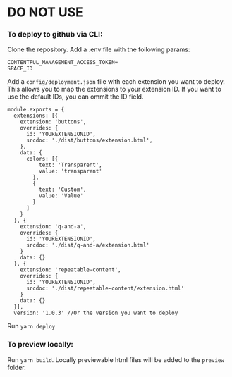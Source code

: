 # DO NOT USE

### To deploy to github via CLI:

Clone the repository. Add a .env file with the following params:

```
CONTENTFUL_MANAGEMENT_ACCESS_TOKEN=
SPACE_ID
```

Add a `config/deployment.json` file with each extension you want to deploy. This allows you to map the extensions to your extension ID.
If you want to use the default IDs, you can ommit the ID field.

```
module.exports = {
  extensions: [{
    extension: 'buttons',
    overrides: {
      id: 'YOUREXTENSIONID',
      srcdoc: './dist/buttons/extension.html',
    },
    data: {
      colors: [{
          text: 'Transparent',
          value: 'transparent'
        },
        {
          text: 'Custom',
          value: 'Value'
        }
      ]
    }
  }, {
    extension: 'q-and-a',
    overrides: {
      id: 'YOUREXTENSIONID',
      srcdoc: './dist/q-and-a/extension.html'
    }
    data: {}
  }, {
    extension: 'repeatable-content',
    overrides: {
      id: 'YOUREXTENSIONID',
      srcdoc: './dist/repeatable-content/extension.html'
    }
    data: {}
  }],
  version: '1.0.3' //Or the version you want to deploy
```

Run `yarn deploy`

### To preview locally:

Run `yarn build`. Locally previewable html files will be added to the `preview` folder.
